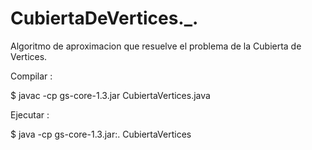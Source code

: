 # CubiertaDeVertices._.
Algoritmo de aproximacion que resuelve el problema de la Cubierta de Vertices.


Compilar :

$ javac -cp gs-core-1.3.jar CubiertaVertices.java


Ejecutar :

$ java -cp gs-core-1.3.jar:. CubiertaVertices
